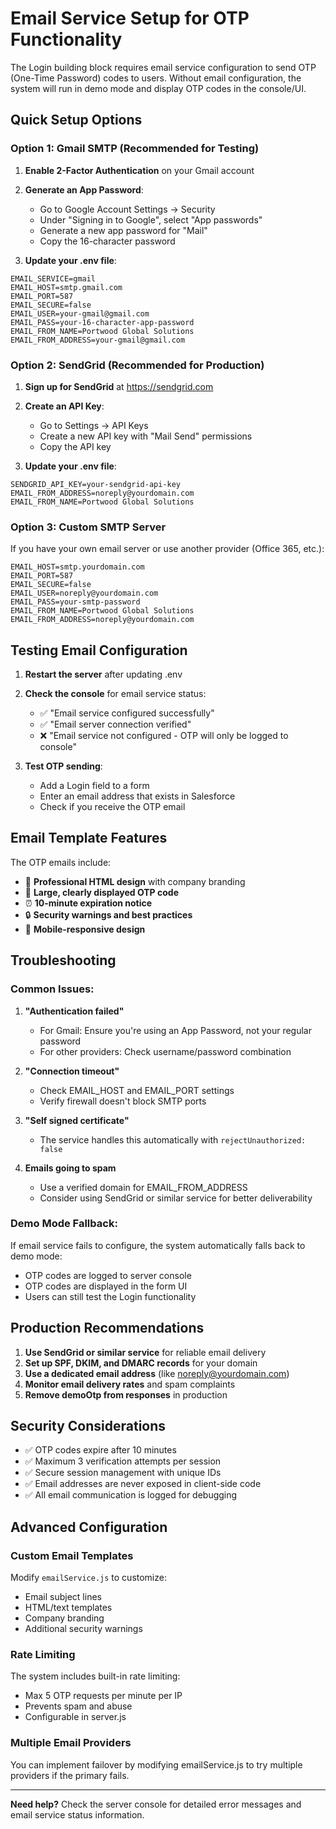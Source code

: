 # Email Service Setup for OTP Functionality

The Login building block requires email service configuration to send OTP (One-Time Password) codes to users. Without email configuration, the system will run in demo mode and display OTP codes in the console/UI.

## Quick Setup Options

### Option 1: Gmail SMTP (Recommended for Testing)

1. **Enable 2-Factor Authentication** on your Gmail account
2. **Generate an App Password**:
   - Go to Google Account Settings → Security
   - Under "Signing in to Google", select "App passwords"
   - Generate a new app password for "Mail"
   - Copy the 16-character password

3. **Update your .env file**:
```env
EMAIL_SERVICE=gmail
EMAIL_HOST=smtp.gmail.com
EMAIL_PORT=587
EMAIL_SECURE=false
EMAIL_USER=your-gmail@gmail.com
EMAIL_PASS=your-16-character-app-password
EMAIL_FROM_NAME=Portwood Global Solutions
EMAIL_FROM_ADDRESS=your-gmail@gmail.com
```

### Option 2: SendGrid (Recommended for Production)

1. **Sign up for SendGrid** at https://sendgrid.com
2. **Create an API Key**:
   - Go to Settings → API Keys
   - Create a new API key with "Mail Send" permissions
   - Copy the API key

3. **Update your .env file**:
```env
SENDGRID_API_KEY=your-sendgrid-api-key
EMAIL_FROM_ADDRESS=noreply@yourdomain.com
EMAIL_FROM_NAME=Portwood Global Solutions
```

### Option 3: Custom SMTP Server

If you have your own email server or use another provider (Office 365, etc.):

```env
EMAIL_HOST=smtp.yourdomain.com
EMAIL_PORT=587
EMAIL_SECURE=false
EMAIL_USER=noreply@yourdomain.com
EMAIL_PASS=your-smtp-password
EMAIL_FROM_NAME=Portwood Global Solutions
EMAIL_FROM_ADDRESS=noreply@yourdomain.com
```

## Testing Email Configuration

1. **Restart the server** after updating .env
2. **Check the console** for email service status:
   - ✅ "Email service configured successfully"
   - ✅ "Email server connection verified"
   - ❌ "Email service not configured - OTP will only be logged to console"

3. **Test OTP sending**:
   - Add a Login field to a form
   - Enter an email address that exists in Salesforce
   - Check if you receive the OTP email

## Email Template Features

The OTP emails include:
- 🎨 **Professional HTML design** with company branding
- 🔢 **Large, clearly displayed OTP code**
- ⏰ **10-minute expiration notice**
- 🔒 **Security warnings and best practices**
- 📱 **Mobile-responsive design**

## Troubleshooting

### Common Issues:

1. **"Authentication failed"**
   - For Gmail: Ensure you're using an App Password, not your regular password
   - For other providers: Check username/password combination

2. **"Connection timeout"**
   - Check EMAIL_HOST and EMAIL_PORT settings
   - Verify firewall doesn't block SMTP ports

3. **"Self signed certificate"**
   - The service handles this automatically with `rejectUnauthorized: false`

4. **Emails going to spam**
   - Use a verified domain for EMAIL_FROM_ADDRESS
   - Consider using SendGrid or similar service for better deliverability

### Demo Mode Fallback:

If email service fails to configure, the system automatically falls back to demo mode:
- OTP codes are logged to server console
- OTP codes are displayed in the form UI
- Users can still test the Login functionality

## Production Recommendations

1. **Use SendGrid or similar service** for reliable email delivery
2. **Set up SPF, DKIM, and DMARC records** for your domain
3. **Use a dedicated email address** (like noreply@yourdomain.com)
4. **Monitor email delivery rates** and spam complaints
5. **Remove demoOtp from responses** in production

## Security Considerations

- ✅ OTP codes expire after 10 minutes
- ✅ Maximum 3 verification attempts per session
- ✅ Secure session management with unique IDs
- ✅ Email addresses are never exposed in client-side code
- ✅ All email communication is logged for debugging

## Advanced Configuration

### Custom Email Templates

Modify `emailService.js` to customize:
- Email subject lines
- HTML/text templates
- Company branding
- Additional security warnings

### Rate Limiting

The system includes built-in rate limiting:
- Max 5 OTP requests per minute per IP
- Prevents spam and abuse
- Configurable in server.js

### Multiple Email Providers

You can implement failover by modifying emailService.js to try multiple providers if the primary fails.

---

**Need help?** Check the server console for detailed error messages and email service status information.
